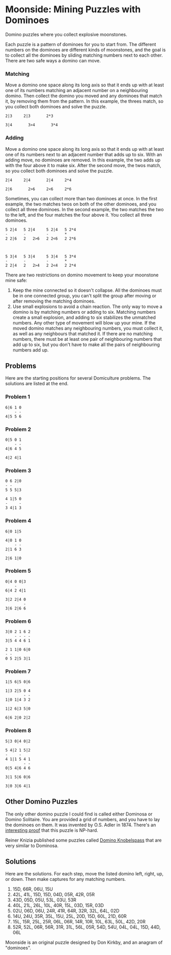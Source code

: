 # Moonside: Mining Puzzles with Dominoes #
Domino puzzles where you collect explosive moonstones.

Each puzzle is a pattern of dominoes for you to start from. The different
numbers on the dominoes are different kinds of moonstones, and the goal is to
collect all the dominoes by sliding matching numbers next to each other. There
are two safe ways a domino can move.

### Matching ###
Move a domino one space along its long axis so that it ends up with at least
one of its numbers matching an adjacent number on a neighbouring domino. Then
collect the domino you moved and any dominoes that match it, by removing them
from the pattern. In this example, the threes match, so you collect both
dominoes and solve the puzzle.

    2|3     2|3       2*3
    
    3|4       3>4       3*4

### Adding ###
Move a domino one space along its long axis so that it ends up with at least
one of its numbers next to an adjacent number that adds up to six. With an
adding move, no dominoes are removed. In this example, the two adds up with the
four above it to make six. After the second move, the twos match, so you
collect both dominoes and solve the puzzle.

    2|4     2|4       2|4     2*4
    
    2|6       2>6     2<6     2*6

Sometimes, you can collect more than two dominoes at once. In the first
example, the two matches twos on both of the other dominoes, and you collect
all three dominoes. In the second example, the two matches the two to the left,
and the four matches the four above it. You collect all three dominoes.

    5 2|4   5 2|4     5 2|4   5 2*4
    -       -         -       *
    2 2|6   2   2>6   2 2<6   2 2*6
    
    
    
    5 3|4   5 3|4     5 3|4   5 3*4
    -       -         -       *
    2 2|4   2   2>4   2 2<4   2 2*4

There are two restrictions on domino movement to keep your moonstone mine safe:

1. Keep the mine connected so it doesn't collapse. All the dominoes must be in
    one connected group, you can't split the group after moving or after
    removing the matching dominoes.
2. Use small explosions to avoid a chain reaction. The only way to move a
    domino is by matching numbers or adding to six. Matching numbers create a
    small explosion, and adding to six stabilizes the unmatched numbers. Any
    other type of movement will blow up your mine. If the moved domino matches
    any neighbouring numbers, you must collect it, as well as
    any neighbours that matched it. If there are no matching numbers, there
    must be at least one pair of neighbouring numbers that add up to six, but
    you don't have to make all the pairs of neighbouring numbers add up.

## Problems ##
Here are the starting positions for several Domiculture problems. The solutions
are listed at the end.

### Problem 1 ###
    6|6 1 0
        - -
    4|5 5 6

### Problem 2 ###
    0|5 0 1
        - -
    4|6 4 5
    
    4|2 4|1


### Problem 3 ###
    0 6 2|0
    - -
    5 5 5|3
    
    4 1|5 0
    -     -
    3 4|1 3

### Problem 4 ###
    6|0 1|5
    
    4|0 1 0
        - -
    2|1 6 3
    
    2|6 1|0

### Problem 5 ###
    0|4 0 0|3
        -
    6|4 2 4|1
    
    3|2 2|4 0
            -
    3|6 2|6 6

### Problem 6 ###
    3|0 2 1 6 2
        - - - -
    3|5 4 4 6 1
    
    2 1 1|0 6|0
    - -
    0 5 2|5 3|1

### Problem 7 ###
    1|5 6|5 0|6
    
    1|3 2|5 0 4
            - -
    1|0 1|4 3 2
    
    1|2 6|3 5|0
    
    6|6 2|0 2|2

### Problem 8 ###
    5|3 0|4 0|2
    
    5 4|2 1 5|2
    -     -
    4 1|1 5 4 1
            - -
    0|5 4|6 4 6
    
    3|1 5|6 0|6
    
    3|0 3|6 4|1

## Other Domino Puzzles ##
The only other domino puzzle I could find is called either Dominosa or Domino
Solitaire. You are provided a grid of numbers, and you have to lay the dominoes
on them. It was invented by O.S. Adler in 1874. There's an
[interesting proof][proof] that this puzzle is NP-hard.

Reiner Knizia published some puzzles called [Domino Knobelspass][knizia]
that are very similar to Dominosa.

[proof]: http://cs.stackexchange.com/q/16850/40884
[knizia]: https://boardgamegeek.com/boardgame/36738/domino-knobelspass

## Solutions ##
Here are the solutions. For each step, move the listed domino left, right, up,
or down. Then make captures for any matching numbers.

1. 15D, 66R, 06U, 15U
2. 42L, 41L, 15D, 15D, 04D, 05R, 42R, 05R
3. 43D, 05D, 05U, 53L, 03U, 53R
4. 40L, 21L, 26L, 10L, 40R, 15L, 03D, 15R, 03D
5. 02U, 06D, 06U, 24R, 41R, 64R, 32R, 32L, 64L, 02D
6. 14U, 24U, 35R, 35L, 15U, 25L, 20D, 15D, 60L, 21D, 60R
7. 15L, 15R, 25L, 25R, 06L, 06R, 14R, 10R, 10L, 63L, 50L, 42D, 20R
8. 52R, 52L, 06R, 56R, 31R, 31L, 56L, 05R, 54D, 54U, 04L, 04L, 15D, 44D, 06L

Moonside is an original puzzle designed by Don Kirkby, and an anagram of
"dominoes".
